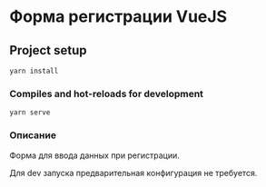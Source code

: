 # Форма регистрации VueJS

## Project setup
```
yarn install
```
### Compiles and hot-reloads for development
```
yarn serve
```

### Описание
Форма для ввода данных при регистрации.

Для dev запуска предварительная конфигурация не требуется.